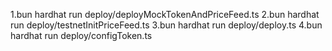 1.bun hardhat run deploy/deployMockTokenAndPriceFeed.ts
2.bun hardhat run deploy/testnetInitPriceFeed.ts
3.bun hardhat run deploy/deploy.ts
4.bun hardhat run deploy/configToken.ts
